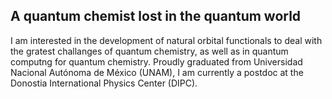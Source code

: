 ## A quantum chemist lost in the quantum world

I am interested in the development of natural orbital functionals to deal with the gratest challanges of quantum chemistry, as well as in quantum computng for quantum chemistry. Proudly graduated from Universidad Nacional Autónoma de México (UNAM), I am currently a postdoc at the Donostia International Physics Center (DIPC).

